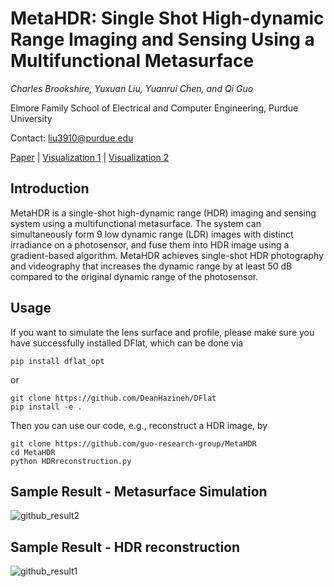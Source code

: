 # MetaHDR: Single Shot High-dynamic Range Imaging and Sensing Using a Multifunctional Metasurface

_Charles Brookshire, Yuxuan Liu, Yuanrui Chen, and Qi Guo_

Elmore Family School of Electrical and Computer Engineering, Purdue University

Contact: liu3910@purdue.edu


[Paper](https://preprints.opticaopen.org/articles/preprint/MetaHDR_Single_Shot_High-Dynamic_Range_Imaging_and_Sensing_using_a_Multifunctional_Metasurface/25719513) | [Visualization 1](https://drive.google.com/file/d/1xR25B3CRW_7aeHa4g03yvT2yfVWkDwZg/view?usp=drive_link) | [Visualization 2](https://drive.google.com/file/d/18klBNhE-oL3ldxwv8qmt05sb1dHNUDW9/view?usp=drive_link)
## Introduction

MetaHDR is a single-shot high-dynamic range (HDR) imaging and sensing system using a multifunctional metasurface. The system can simultaneously form 9 low dynamic range (LDR) images with distinct irradiance on a photosensor, and fuse them into HDR image using a gradient-based algorithm. MetaHDR achieves single-shot HDR photography and videography that increases the dynamic range by at least 50 dB compared to the original dynamic range of the photosensor. 

## Usage
If you want to simulate the lens surface and profile, please make sure you have successfully installed DFlat, which can be done via
```
pip install dflat_opt
```
or
```
git clone https://github.com/DeanHazineh/DFlat
pip install -e .
```
Then you can use our code, e.g., reconstruct a HDR image, by
```
git clone https://github.com/guo-research-group/MetaHDR
cd MetaHDR
python HDRreconstruction.py
```
## Sample Result - Metasurface Simulation
![github_result2](https://github.com/guo-research-group/MetaHDR/assets/149278360/ac4aee93-6d48-45ac-9ba1-4b9aeed5389d)

## Sample Result - HDR reconstruction
![github_result1](https://github.com/guo-research-group/MetaHDR/assets/149278360/85f47837-7f6f-408d-b3a2-17d0c4d84d5e)
